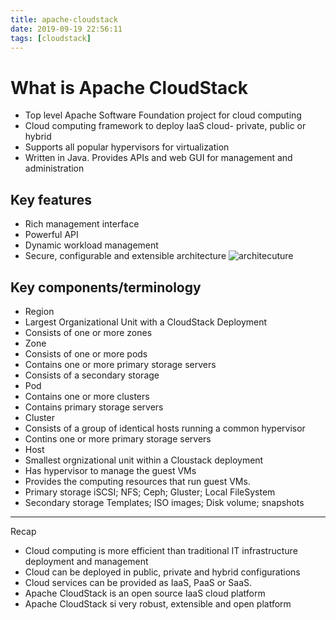 ```yaml
---
title: apache-cloudstack
date: 2019-09-19 22:56:11
tags: [cloudstack]
---
```

# What is Apache CloudStack
- Top level Apache Software Foundation project for cloud computing
- Cloud computing framework to deploy IaaS cloud- private, public or hybrid
- Supports all popular hypervisors for virtualization
- Written in Java. Provides APIs and web GUI for management and administration

## Key features
- Rich management interface
- Powerful API
- Dynamic workload management
- Secure, configurable and extensible architecture
![architecuture](https://i.imgur.com/J7Jm1XC.png)

## Key components/terminology
- Region
 - Largest Organizational Unit with a CloudStack Deployment
 - Consists of one or more zones
- Zone
 - Consists of one or more pods
 - Contains one or more primary storage servers
 - Consists of a secondary storage
- Pod
 - Contains one or more clusters
 - Contains primary storage servers
- Cluster
 - Consists of a group of identical hosts running a common hypervisor
 - Contins one or more primary storage servers
- Host
 - Smallest orgnizational unit within a Cloustack deployment
 - Has hypervisor to manage the guest VMs
 - Provides the computing resources that run guest VMs.
- Primary storage
iSCSI; NFS; Ceph; Gluster;  Local FileSystem
- Secondary storage
Templates;  ISO images;   Disk volume; snapshots

---
Recap
- Cloud computing is more efficient than traditional IT infrastructure deployment and management
- Cloud can be deployed in public, private and hybrid configurations
- Cloud services can be provided as IaaS, PaaS or SaaS.
- Apache CloudStack is an open source IaaS cloud platform
- Apache CloudStack si very robust, extensible and open platform
